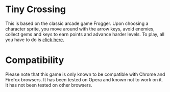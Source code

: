 Tiny Crossing
===============================

This is based on the classic arcade game Frogger. Upon choosing a character 
sprite, you move around with the arrow keys, avoid enemies, collect gems and 
keys to earn points and advance harder levels. To play, all you have to do is
[click here.](http://andreicommunication.github.io/tiny-crossing)

Compatibility
=======================

Please note that this game is only known to be compatible with Chrome and 
Firefox browsers. It has been tested on Opera and known not to work on it.
It has not been tested on other browsers.